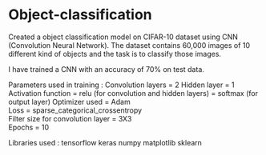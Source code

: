 # Object-classification
Created a object classification model on CIFAR-10 dataset using CNN (Convolution Neural Network).
The dataset contains 60,000 images of 10 different kind of objects and the task is to classify those images.

I have trained a CNN with an accuracy of 70% on test data.

Parameters used in training :
    Convolution layers = 2
    Hidden layer = 1
    Activation function = relu (for convolution and hidden layers)
                        = softmax (for output layer)
    Optimizer used = Adam<br>
    Loss = sparse_categorical_crossentropy<br>
    Filter size for convolution layer = 3X3<br>
    Epochs = 10

Libraries used :
    tensorflow
    keras
    numpy
    matplotlib
    sklearn

